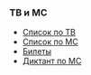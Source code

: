 ### ТВ и МС
* [Список по ТВ](https://raw.githubusercontent.com/zpix1/nsu-cheatsheet/content/NSU-PUBLIC/4%20%D1%81%D0%B5%D0%BC%D0%B5%D1%81%D1%82%D1%80/%D0%A2%D0%92%20%D0%B8%20%D0%9C%D0%A1/%D0%A1%D0%BF%D0%B8%D1%81%D0%BE%D0%BA%20%D0%BF%D0%BE%20%D0%A2%D0%92.pdf)
* [Список по МС](https://raw.githubusercontent.com/zpix1/nsu-cheatsheet/content/NSU-PUBLIC/4%20%D1%81%D0%B5%D0%BC%D0%B5%D1%81%D1%82%D1%80/%D0%A2%D0%92%20%D0%B8%20%D0%9C%D0%A1/%D0%A1%D0%BF%D0%B8%D1%81%D0%BE%D0%BA%20%D0%BF%D0%BE%20%D0%9C%D0%A1.pdf)
* [Билеты](https://github.com/zpix1/nsu-cheatsheet/tree/content/NSU-PUBLIC/4%20%D1%81%D0%B5%D0%BC%D0%B5%D1%81%D1%82%D1%80/%D0%A2%D0%92%20%D0%B8%20%D0%9C%D0%A1/%D0%91%D0%B8%D0%BB%D0%B5%D1%82%D1%8B/%D0%91%D0%B8%D0%BB%D0%B5%D1%82%D1%8B.md)
* [Диктант по МС](https://raw.githubusercontent.com/zpix1/nsu-cheatsheet/content/NSU-PUBLIC/4%20%D1%81%D0%B5%D0%BC%D0%B5%D1%81%D1%82%D1%80/%D0%A2%D0%92%20%D0%B8%20%D0%9C%D0%A1/%D0%94%D0%B8%D0%BA%D1%82%D0%B0%D0%BD%D1%82%20%D0%BF%D0%BE%20%D0%9C%D0%A1.pdf)
